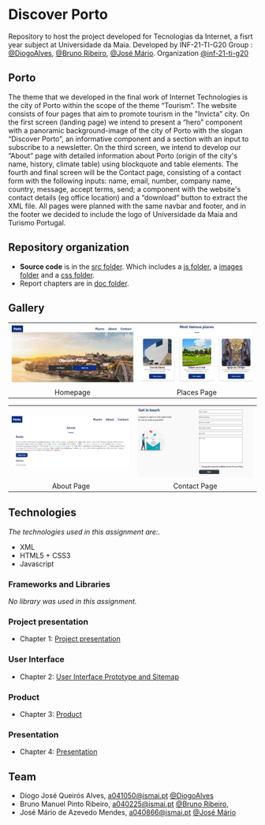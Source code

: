 # Discover Porto

Repository to host the project developed for Tecnologias da Internet, a fisrt year subject at Universidade da Maia. Developed by INF-21-TI-G20 Group : [@DiogoAlves](https://github.com/Diogojqalves), [@Bruno Ribeiro](https://github.com/a040225), [@José Mário](https://github.com/mendesjosemario).
Organization [@inf-21-ti-g20](https://github.com/inf-21-ti-g20/inf-21-ti-g20)

## Porto

The theme that we developed in the final work of Internet Technologies is the city of Porto within the scope of the theme “Tourism”. The website consists of four pages that aim to promote tourism in the "Invicta" city.
On the first screen (landing page) we intend to present a “hero” component with a panoramic background-image of the city of Porto with the slogan “Discover Porto”, an informative component and a section with an input to subscribe to a newsletter.
On the third screen, we intend to develop our “About” page with detailed information about Porto (origin of the city's name, history, climate table) using blockquote and table elements.
The fourth and final screen will be the Contact page, consisting of a contact form with the following inputs: name, email, number, company name, country, message, accept terms, send; a component with the website's contact details (eg office location) and a “download” button to extract the XML file.
All pages were planned with the same navbar and footer, and in the footer we decided to include the logo of Universidade da Maia and Turismo Portugal.

## Repository organization

- **Source code** is in the [src folder](src/). Which includes a [js folder](src/js), a [images folder](src/images) and a [css folder](src/css).
- Report chapters are in [doc folder](doc/).

## Gallery

|                                                    |                                                     |
| :------------------------------------------------: | :-------------------------------------------------: |
| ![An alternative description](doc/images/portoImg.png) | ![An alternative description](doc/images/placesImg.png) |
|                      Homepage                      |                     Places Page                     |

|                                                    |                                                      |
| :------------------------------------------------: | :--------------------------------------------------: |
| ![An alternative description](doc/images/aboutImg.png) | ![An alternative description](doc/images/contactImg.png) |
|                     About Page                     |                     Contact Page                     |

## Technologies

_The technologies used in this assignment are:._

- XML
- HTML5 + CSS3
- Javascript

### Frameworks and Libraries

_No library was used in this assignment._


### Project presentation

- Chapter 1: [Project presentation](doc/c1.md)

### User Interface

- Chapter 2: [User Interface Prototype and Sitemap](doc/c2.md)

### Product

- Chapter 3: [Product](doc/c3.md)

### Presentation

- Chapter 4: [Presentation](doc/c4.md)

## Team

- Diogo José Queirós Alves, a041050@ismai.pt [@DiogoAlves](https://github.com/Diogojqalves)
- Bruno Manuel Pinto Ribeiro, a040225@ismai.pt [@Bruno Ribeiro](https://github.com/a040225),
- José Mário de Azevedo Mendes, a040866@ismai.pt [@José Mário](https://github.com/mendesjosemario)
